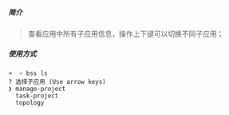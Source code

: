 ##### 简介

> 查看应用中所有子应用信息，操作上下键可以切换不同子应用；

##### 使用方式

```shell
➜  ~ bss ls
? 选择子应用 (Use arrow keys)
❯ manage-project 
  task-project 
  topology 
```

